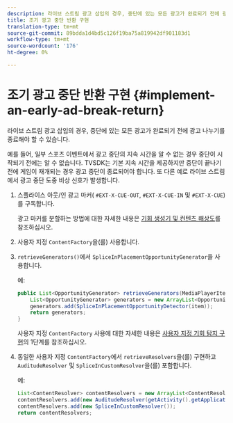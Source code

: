 ```yaml
---
description: 라이브 스트림 광고 삽입의 경우, 중단에 있는 모든 광고가 완료되기 전에 광고 나누기를 종료해야 할 수 있습니다.
title: 조기 광고 중단 반환 구현
translation-type: tm+mt
source-git-commit: 89bdda1d4bd5c126f19ba75a819942df901183d1
workflow-type: tm+mt
source-wordcount: '176'
ht-degree: 0%

---
```



# 조기 광고 중단 반환 구현 {#implement-an-early-ad-break-return}

라이브 스트림 광고 삽입의 경우, 중단에 있는 모든 광고가 완료되기 전에 광고 나누기를 종료해야 할 수 있습니다.

예를 들어, 일부 스포츠 이벤트에서 광고 중단의 지속 시간을 알 수 없는 경우 중단이 시작되기 전에는 알 수 없습니다. TVSDK는 기본 지속 시간을 제공하지만 중단이 끝나기 전에 게임이 재개되는 경우 광고 중단이 종료되어야 합니다. 또 다른 예로 라이브 스트림에서 광고 중단 도중 비상 신호가 발생합니다.

1. 스플라이스 아웃/인 광고 마커( `#EXT-X-CUE-OUT`, `#EXT-X-CUE-IN` 및 `#EXT-X-CUE`)를 구독합니다.

   광고 마커를 분할하는 방법에 대한 자세한 내용은 [기회 생성기 및 컨텐츠 해상도](../../../tvsdk-1.4-for-android/content-resolver/android-1.4-content-resolver-about.md)를 참조하십시오.
1. 사용자 지정 `ContentFactory`을(를) 사용합니다.
1. `retrieveGenerators()`에서 `SpliceInPlacementOpportunityGenerator`을 사용합니다.

   예:

   ```java
   public List<OpportunityGenerator> retrieveGenerators(MediaPlayerItem item) { 
       List<OpportunityGenerator> generators = new ArrayList<OpportunityGenerator>(); 
       generators.add(SpliceInPlacementOpportunityDetector(item)); 
       return generators; 
   }
   ```

   사용자 지정 `ContentFactory` 사용에 대한 자세한 내용은 [사용자 지정 기회 탐지 구현](../../../tvsdk-1.4-for-android/content-resolver/android-1.4-opp-detector-impl.md)의 1단계를 참조하십시오.

1. 동일한 사용자 지정 `ContentFactory`에서 `retrieveResolvers`을(를) 구현하고 `AuditudeResolver` 및 `SpliceInCustomResolver`을(를) 포함합니다.

   예:

   ```java
   List<ContentResolver> contentResolvers = new ArrayList<ContentResolver>(); 
   contentResolvers.add(new AuditudeResolver(getActivity().getApplicationContext())); 
   contentResolvers.add(new SpliceInCustomResolver()); 
   return contentResolvers;
   ```

